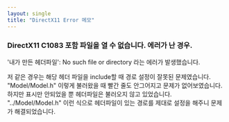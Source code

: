 ```yaml
---
layout: single
title: "DirectX11 Error 메모"
---
```


### DirectX11 C1083 포함 파일을 열 수 없습니다. 에러가 난 경우.
'내가 만든 헤더파일': No such file or directory
라는 에러가 발생했습니다.

저 같은 경우는 해당 헤더 파일을 include할 때 경로 설정이 잘못된 문제였습니다.
"Model/Model.h" 이렇게 불러왔을 때 빨간 줄도 안그어지고 문제가 없어보였습니다.
하지만 표시만 안되었을 뿐 헤더파일은 불러오지 않고 있었습니다.
"../Model/Model.h" 이런 식으로 헤더파일이 있는 경로를 제대로 설정을 해주니 문제가 해결되었습니다.
